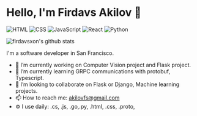 # Hello, I'm Firdavs Akilov 👋

<!--
**firdavsxon/firdavsxon** is a ✨ _special_ ✨ repository because its `README.md` (this file) appears on your GitHub profile.
-->
![HTML](https://img.shields.io/badge/HTML-Expert-orange)
![CSS](https://img.shields.io/badge/CSS-Intermediate-blue)
![JavaScript](https://img.shields.io/badge/JavaScript-Intermediate-yellow)
![React](https://img.shields.io/badge/React-Intermediate-yellow)
![Python](https://img.shields.io/badge/Python-Expert-orange)


![firdavsxon's github stats](https://github-readme-stats.vercel.app/api?username=firdavsxon&show_icons=true)

I'm a software developer in San Francisco.

- 🔭 I’m currently working on Computer Vision project and Flask project.
- 🌱 I’m currently learning GRPC communications with protobuf, Typescript.
- 👯 I’m looking to collaborate on Flask or Django, Machine learning projects.
- 📫 How to reach me: akilovfs@gmail.com
- ⚙️ I use daily: .cs, .js, .go,.py, .html, .css, .proto,

